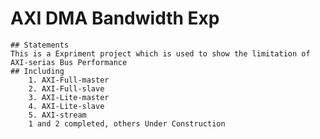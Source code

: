 # AXI DMA Bandwidth Exp
    ## Statements
    This is a Expriment project which is used to show the limitation of AXI-serias Bus Performance
    ## Including 
        1. AXI-Full-master
        2. AXI-Full-slave
        3. AXI-Lite-master
        4. AXI-Lite-slave
        5. AXI-stream
        1 and 2 completed, others Under Construction